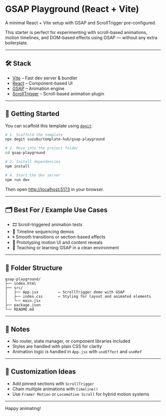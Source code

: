 # GSAP Playground (React + Vite)

A minimal React + Vite setup with GSAP and ScrollTrigger pre-configured.

This starter is perfect for experimenting with scroll-based animations, motion timelines, and DOM-based effects using GSAP — without any extra boilerplate.

---

## 🛠️ Stack

- [Vite](https://vitejs.dev/) – Fast dev server & bundler
- [React](https://react.dev/) – Component-based UI
- [GSAP](https://gsap.com/) – Animation engine
- [ScrollTrigger](https://gsap.com/docs/v3/Plugins/ScrollTrigger/) – Scroll-based animation plugin

---

## 🚀 Getting Started

You can scaffold this template using [`degit`](https://github.com/Rich-Harris/degit):

```bash
# 1. Scaffold the template
npx degit suzubu/template-hub/gsap-playground

# 2. Move into the project folder
cd gsap-playground

# 3. Install dependencies
npm install

# 4. Start the dev server
npm run dev
```

Then open [http://localhost:5173](http://localhost:5173) in your browser.

---

## 🗂️ Best For / Example Use Cases

- 🎞️ Scroll-triggered animation tests  
- 📐 Timeline sequencing demos  
- 🌀 Smooth transitions or section-based effects  
- 🧪 Prototyping motion UI and content reveals  
- 🎯 Teaching or learning GSAP in a clean environment

---

## 📁 Folder Structure

```
gsap-playground/
├── index.html
├── src/
│   ├── App.jsx         ← ScrollTrigger demo with GSAP
│   ├── index.css       ← Styling for layout and animated elements
│   └── main.jsx
├── package.json
└── README.md
```

---

## 🧼 Notes

- No router, state manager, or component libraries included
- Styles are handled with plain CSS for clarity
- Animation logic is handled in `App.jsx` with `useEffect` and `useRef`

---

## 🔧 Customization Ideas

- Add pinned sections with `ScrollTrigger`
- Chain multiple animations with `timeline()`
- Use `Framer Motion` or `Locomotive Scroll` for hybrid motion systems

---

Happy animating!
